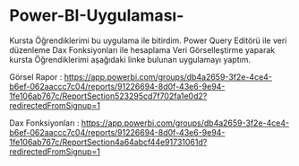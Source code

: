 # Power-BI-Uygulaması-
Kursta Öğrendiklerimi bu uygulama ile bitirdim.
Power Query Editörü ile veri düzenleme
Dax Fonksiyonları ile hesaplama
Veri Görselleştirme yaparak kursta Öğrendiklerimi aşağıdaki linke bulunan uygulamayı yaptım.

Görsel Rapor :
https://app.powerbi.com/groups/db4a2659-3f2e-4ce4-b6ef-062aaccc7c04/reports/91226694-8d0f-43e6-9e94-1fe106ab767c/ReportSection523295cd7f702fa1e0d2?redirectedFromSignup=1

Dax Fonksiyonları :
https://app.powerbi.com/groups/db4a2659-3f2e-4ce4-b6ef-062aaccc7c04/reports/91226694-8d0f-43e6-9e94-1fe106ab767c/ReportSection4a64abcf44e91731061d?redirectedFromSignup=1
